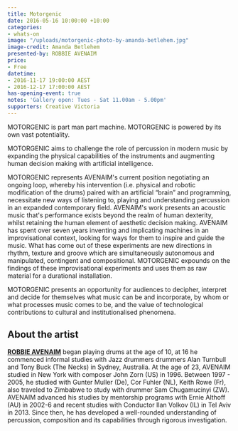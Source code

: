 ```yaml
---
title: Motorgenic
date: 2016-05-16 10:00:00 +10:00
categories:
- whats-on
image: "/uploads/motorgenic-photo-by-amanda-betlehem.jpg"
image-credit: Amanda Betlehem
presented-by: ROBBIE AVENAIM
price:
- Free
datetime:
- 2016-11-17 19:00:00 AEST
- 2016-12-17 17:00:00 AEST
has-opening-event: true
notes: 'Gallery open: Tues - Sat 11.00am - 5.00pm'
supporters: Creative Victoria
---
```


MOTORGENIC is part man part machine. MOTORGENIC is powered by its own vast potentiality.

MOTORGENIC aims to challenge the role of percussion in modern music by expanding the physical capabilities of the instruments and augmenting human decision making with artificial intelligence.

MOTORGENIC represents AVENAIM's current position negotiating an ongoing loop, whereby his intervention (i.e. physical and robotic modification of the drums) paired with an artificial “brain” and programming, necessitate new ways of listening to, playing and understanding percussion in an expanded contemporary field. AVENAIM's work presents an acoustic music that's performance exists beyond the realm of human dexterity, whilst retaining the human element of aesthetic decision making. AVENAIM has spent over seven years inventing and implicating machines in an improvisational context, looking for ways for them to inspire and guide the music. What has come out of these experiments are new directions in rhythm, texture and groove which are simultaneously autonomous and manipulated, contingent and compositional. MOTORGENIC expounds on the findings of these improvisational experiments and uses them as raw material for a durational installation.

MOTORGENIC presents an opportunity for audiences to decipher, interpret and decide for themselves what music can be and incorporate, by whom or what processes music comes to be, and the value of technological contributions to cultural and institutionalised phenomena.

## About the artist

[**ROBBIE AVENAIM**](http://www.robbieavenaim.com) began playing drums at the age of 10, at 16 he commenced informal studies with Jazz drummers drummers Alan Turnbull and Tony Buck (The Necks) in Sydney, Australia. At the age of 23, AVENAIM studied in New York with composer John Zorn (US) in 1996.  Between 1997 - 2005, he studied with Gunter Muller (De), Cor Fuhler (NL), Keith Rowe (Fr), also traveled to Zimbabwe to study with drummer Sam Chugamucinyi (ZW). AVENAIM advanced his studies by mentorship programs with Ernie Althoff (AU) in 2002-6 and recent studies with Conductor Ilan Volkov (IL) in Tel Aviv in 2013. Since then, he has developed a well-rounded understanding of percussion, composition and its capabilities through rigorous investigation.
